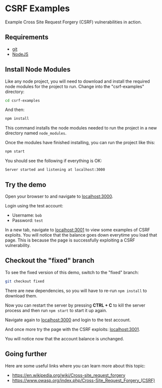 # CSRF Examples

Example Cross Site Request Forgery (CSRF) vulnerabilities in action.


## Requirements

* [git](https://git-scm.com/downloads)
* [NodeJS](https://nodejs.org/en/)

## Install Node Modules

Like any node project, you will need to download and install the required node modules for the project to run. Change into the "csrf-examples" directory:
```bash
cd csrf-examples
```

And then:
```bash
npm install
```
This command installs the node modules needed to run the project in a new directory named `node_modules`.

Once the modules have finished installing, you can run the project like this:
```bash
npm start
```

You should see the following if everything is OK:
```
Server started and listening at localhost:3000
```


## Try the demo

Open your browser to and navigate to [localhost:3000](http://localhost:3000).

Login using the test account:
* Username: `bob`
* Password: `test`

In a new tab, navigate to [localhost:3001](http://localhost:3001) to view some examples of CSRF exploits. You will notice that the balance goes down everytime you load that page. This is because the page is successfully exploiting a CSRF vulnerability.


## Checkout the "fixed" branch

To see the fixed version of this demo, switch to the "fixed" branch:
```bash
git checkout fixed
```

There are new dependencies, so you will have to re-run `npm install` to download them.

Now you can restart the server by pressing __CTRL + C__ to kill the server process and then run `npm start` to start it up again.

Navigate again to [localhost:3000](http://localhost:3000) and login to the test account.

And once more try the page with the CSRF exploits: [localhost:3001](http://localhost:3001).

You will notice now that the account balance is unchanged.


## Going further

Here are some useful links where you can learn more about this topic:
* https://en.wikipedia.org/wiki/Cross-site_request_forgery
* https://www.owasp.org/index.php/Cross-Site_Request_Forgery_(CSRF)

